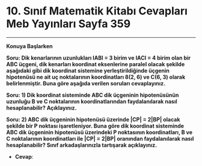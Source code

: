 # 10. Sınıf Matematik Kitabı Cevapları Meb Yayınları Sayfa 359

---

**Konuya Başlarken**

**Soru: Dik kenarlarının uzunlukları IABI = 3 birim ve IACI = 4 birim olan bir ABC üçgeni, dik kenarları koordinat eksenlerine paralel olacak şekilde aşağıdaki gibi dik koordinat sistemine yerleştirildiğinde üçgenin hipotenüsü ne ait uç noktalarının koordinatları 8(2, 6) ve C(6, 3) olarak belirlenmiştir. Buna göre aşağıda verilen soruları cevaplayınız.**

**Soru: 1) Dik koordinat sisteminde ABC dik üçgeninin hipotenüsünün uzunluğu B ve C noktalarının koordinatlarından faydalanılarak nasıl hesaplanabilir? Açıklayınız.**

**Soru: 2) ABC dik üçgeninin hipotenüsü üzerinde |CP| = 2|BP| olacak şekilde bir P noktası işaretleniyor. Buna göre dik koordinat sisteminde ABC dik üçgeninin hipotenüsü üzerindeki P noktasının koordinatları, B ve C noktalarının koordinatları ile |CP| = 2|BP| oranından faydalanılarak nasıl hesaplanabilir? Sınıf arkadaşlarınızla tartışarak açıklayınız.**

-   **Cevap**: